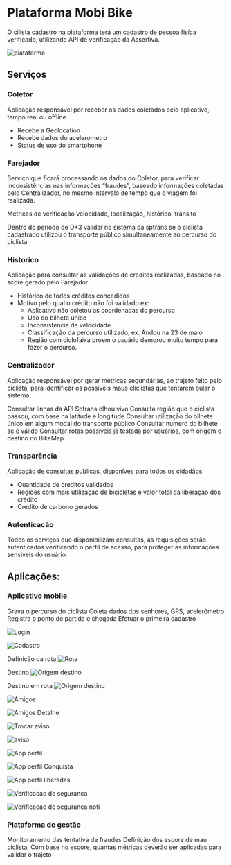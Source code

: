# Plataforma Mobi Bike
O cilista cadastro na plataforma terá um cadastro de pessoa fisíca verificado, utilizando API de verificação da Assertiva.

![plataforma](docs/plataforma-mobi-bike.png)


## Serviços

### Coletor
Aplicação responsável por receber os dados coletados pelo aplicativo, tempo real ou offline
   - Recebe a Geolocation 
   - Recebe dados do acelerometro
   - Status de uso do smartphone

### Farejador 
Serviço que ficará processando os dados do Coletor, para verificar inconsistências nas informações “fraudes”, baseado informações coletadas pelo Centralizador, no mesmo intervalo de tempo que o viagem foi realizada.

Metricas de verificação velocidade, localização, histórico, trânsito
	
Dentro do período de D+3 validar no sistema da sptrans se o ciclista cadastrado utilizou o transporte público simultaneamente ao percurso do ciclista

### Historico
Aplicação para consultar as validações de creditos realizadas, baseado no score gerado pelo Farejador
* Histórico de todos créditos concedidos
* Motivo pelo qual o crédito não foi validado ex:
    *  Aplicativo não coletou as coordenadas do percurso
    *  Uso do bilhete único
    *  Inconsistencia de velocidade
    *  Classificação da percurso utilizado, ex. Andou na 23 de maio
    *  Região com ciclofaixa proem o usuário demorou muito tempo para fazer o percurso.

### Centralizador
Aplicação responsável por gerar métricas segundárias, ao trajeto feito pelo ciclista, para identificar os possíveis maus cliclistas que tentarem bular o sistema.

Consultar linhas da API Sptrans olhou vivo
Consulta região que o ciclista passou, com base na latitude e longitude
Consultar utilização do bilhete único em algum modal do transporte público
Consultar numero do bilhete se é válido	
Consultar rotas possíveis já testada por usuários, com origem e destino no BikeMap

### Transparência
Aplicação de consultas publicas, disponíves para todos os cidadãos 

* Quantidade de creditos valídados  
* Regiões com mais utilização de bicicletas e  valor total da liberação dos crédito
* Credito de carbono gerados

### Autenticacão
Todos os serviços que disponibilizam consultas, as requisições serão autenticados verificando o perfil de acesso,  para proteger as informações sensiveis do usuário.

## Aplicações: 
### Aplicativo mobile
Grava o percurso do ciclista
Coleta dados dos senhores, GPS, acelerômetro
Registra o ponto de partida e chegada
Efetuar o primeira cadastro

![Login](docs/telas/App-Login.png)

![Cadastro](docs/telas/App-Cadastro.png)

Definição da rota
![Rota](docs/telas/App-Origem-Destino.png)

Destino
![Origem destino](docs/telas/App-Origem-Destino-Preench-N-Ativo.png)

Destino em rota
![Origem destino](docs/telas/App-Origem-Destino-Preench-Ativo.png)

![Amigos](docs/telas/App-Amigos.png)

![Amigos Detalhe](docs/telas/App-Amigos-Detalhe.png)

![Trocar aviso](docs/telas/App-Mobis-Trocar-Aviso.png)

![aviso](docs/telas/App-Mobis-Trocar.png)

![App perfil](docs/telas/App-Perfil.png)

![App perfil Conquista](docs/telas/App-Perfil-Conquistas.png)

![App perfil liberadas](docs/telas/App-Perfil-Conquistas-Tem.png)

![Verificacao de seguranca](docs/telas/App-Validar-BU.png)

![Verificacao de seguranca noti](docs/telas/App-Validar-BU-notif.png)

### Plataforma de gestão
Monitoramento das tentativa de fraudes
Definição dos escore  de mau ciclista,
Com base no escore, quantas métricas deverão ser aplicadas para validar o trajeto
